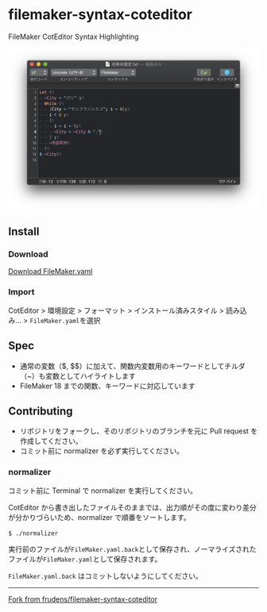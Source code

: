 filemaker-syntax-coteditor
================

FileMaker CotEditor Syntax Highlighting

![filemaker-syntax-coteditor](image.png)

## Install

### Download

[Download FileMaker.yaml](./FileMaker.yaml)

### Import

CotEditor > 環境設定 > フォーマット > インストール済みスタイル > 読み込み… > `FileMaker.yaml`を選択

## Spec

* 通常の変数（\$, $$）に加えて、関数内変数用のキーワードとしてチルダ（~）も変数としてハイライトします
* FileMaker 18 までの関数、キーワードに対応しています

## Contributing

* リポジトリをフォークし、そのリポジトリのブランチを元に Pull request を作成してください。
* コミット前に normalizer を必ず実行してください。

### normalizer

コミット前に Terminal で normalizer を実行してください。

CotEditor から書き出したファイルそのままでは、出力順がその度に変わり差分が分かりづらいため、normalizer で順番をソートします。

```
$ ./normalizer
```

実行前のファイルが`FileMaker.yaml.back`として保存され、ノーマライズされたファイルが`FileMaker.yaml`として保存されます。

`FileMaker.yaml.back` はコミットしないようにしてください。

----

[Fork from frudens/filemaker-syntax-coteditor](https://github.com/frudens/filemaker-syntax-coteditor)
